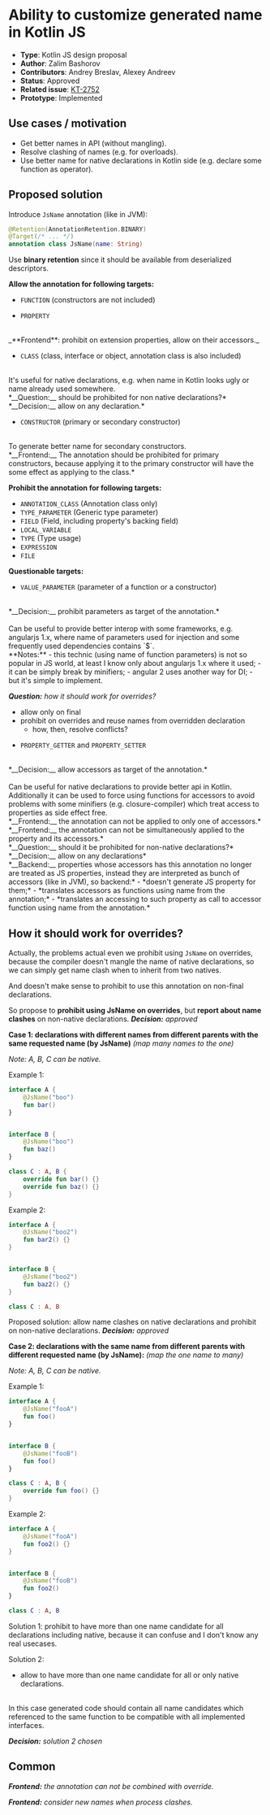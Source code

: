 # Ability to customize generated name in Kotlin JS

* **Type**: Kotlin JS design proposal
* **Author**: Zalim Bashorov
* **Contributors**: Andrey Breslav, Alexey Andreev
* **Status**: Approved
* **Related issue**: [KT-2752](https://youtrack.jetbrains.com/issue/KT-2752)
* **Prototype**: Implemented


## Use cases / motivation

- Get better names in API (without mangling).
- Resolve clashing of names (e.g. for overloads).
- Use better name for native declarations in Kotlin side (e.g. declare some function as operator).

## Proposed solution

Introduce `JsName` annotation (like in JVM):

```kotlin
@Retention(AnnotationRetention.BINARY)
@Target(/* ... */)
annotation class JsName(name: String)
```

Use **binary retention** since it should be available from deserialized descriptors.

**Allow the annotation for following targets:**

+ `FUNCTION` (constructors are not included)

+ `PROPERTY`
<br/>
_**Frontend**: prohibit on extension properties, allow on their accessors._

+ `CLASS` (class, interface or object, annotation class is also included)
<br/>
It's useful for native declarations, e.g. when name in Kotlin looks ugly or name already used somewhere.
<br/>
*__Question:__ should be prohibited for non native declarations?*
<br/>
*__Decision:__ allow on any declaration.*

+ `CONSTRUCTOR` (primary or secondary constructor)
<br/>
To generate better name for secondary constructors.
<br/>
*__Frontend:__ The annotation should be prohibited for primary constructors, because applying it to the primary constructor will have the some effect as applying to the class.*


**Prohibit the annotation for following targets:**
- `ANNOTATION_CLASS` (Annotation class only)
- `TYPE_PARAMETER` (Generic type parameter)
- `FIELD` (Field, including property's backing field)
- `LOCAL_VARIABLE`
- `TYPE` (Type usage)
- `EXPRESSION`
- `FILE`

**Questionable targets:**
+ `VALUE_PARAMETER` (parameter of a function or a constructor)
<br/>
*__Decision:__ prohibit parameters as target of the annotation.*
<br/>
<br/>
Can be useful to provide better interop with some frameworks, e.g. angularjs 1.x, where name of parameters used for injection and some frequently used dependencies contains `$`.
<br/>
**Notes:**
    - this technic (using name of function parameters) is not so popular in JS world, at least I know only about angularjs 1.x where it used;
    - it can be simply break by minifiers;
    - angular 2 uses another way for DI;
    - but it's simple to implement.

*__Question:__ how it should work for overrides?*
* allow only on final
* prohibit on overrides and reuse names from overridden declaration
    * how, then, resolve conflicts?

+ `PROPERTY_GETTER` and `PROPERTY_SETTER`
<br/>
*__Decision:__ allow accessors as target of the annotation.*
<br/>
<br/>
Can be useful for native declarations to provide better api in Kotlin.
Additionally it can be used to force using functions for accessors to avoid problems with some minifiers
(e.g. closure-compiler) which treat access to properties as side effect free.
<br/>
    *__Frontend:__ the annotation can not be applied to only one of accessors.*
<br/>
    *__Frontend:__ the annotation can not be simultaneously applied to the property and its accessors.*
<br/>
    *__Question:__ should it be prohibited for non-native declarations?*
<br/>
    *__Decision:__ allow on any declarations*

<br/>
    *__Backend:__ properties whose accessors has this annotation no longer are treated as JS properties,
    instead they are interpreted as bunch of accessors (like in JVM), so backend:*
    - *doesn't generate JS property for them;*
    - *translates accessors as functions using name from the annotation;*
    - *translates an accessing to such property as call to accessor function using name from the annotation.*


## How it should work for overrides?

Actually, the problems actual even we prohibit using `JsName` on overrides,
because the compiler doesn't mangle the name of native declarations,
so we can simply get name clash when to inherit from two natives.

And doesn't make sense to prohibit to use this annotation on non-final declarations.

So propose to **prohibit using JsName on overrides**, but **report about name clashes** on non-native declarations.
_**Decision:** approved_

**Case 1: declarations with different names from different parents with the same requested name (by JsName)**
    _(map many names to the one)_


_Note: A, B, C can be native._

Example 1:
```kotlin
interface A {
    @JsName("boo")
    fun bar()
}


interface B {
    @JsName("boo")
    fun baz()
}

class C : A, B {
    override fun bar() {}
    override fun baz() {}
}
```

Example 2:
```kotlin
interface A {
    @JsName("boo2")
    fun bar2() {}
}


interface B {
    @JsName("boo2")
    fun baz2() {}
}

class C : A, B
```

Proposed solution: allow name clashes on native declarations and prohibit on non-native declarations.
_**Decision:** approved_

**Case 2: declarations with the same name from different parents with different requested name (by JsName):**
    _(map the one name to many)_

_Note: A, B, C can be native._

Example 1:
```kotlin
interface A {
    @JsName("fooA")
    fun foo()
}


interface B {
    @JsName("fooB")
    fun foo()
}

class C : A, B {
    override fun foo() {}
}
```

Example 2:
```kotlin
interface A {
    @JsName("fooA")
    fun foo2() {}
}


interface B {
    @JsName("fooB")
    fun foo2()
}

class C : A, B
```

Solution 1: prohibit to have more than one name candidate for all declarations including native,
because it can confuse and I don't know any real usecases.

Solution 2:
* allow to have more than one name candidate for all or only native declarations.
<br/>
In this case generated code should contain all name candidates which referenced to the same function to be compatible with all implemented interfaces.

_**Decision:** solution 2 chosen_

## Common

*__Frontend:__ the annotation can not be combined with override.*

*__Frontend:__ consider new names when process clashes.*

